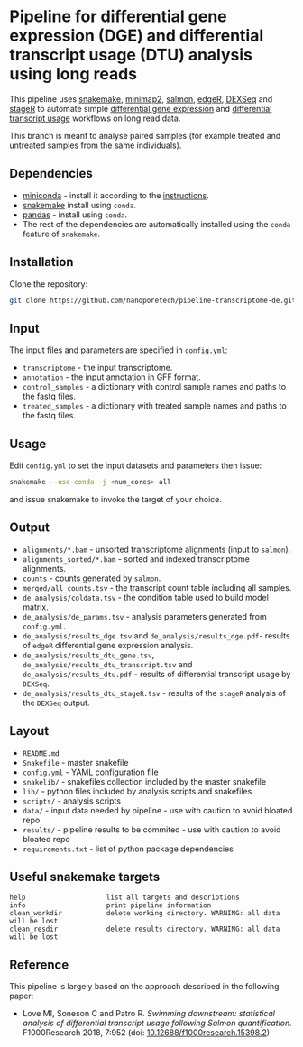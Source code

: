 Pipeline for differential gene expression (DGE) and differential transcript usage (DTU) analysis using long reads
==================================================================================================================

This pipeline uses [snakemake](https://snakemake.readthedocs.io/en/stable/), [minimap2](https://github.com/lh3/minimap2), [salmon](https://combine-lab.github.io/salmon/), [edgeR](https://bioconductor.org/packages/release/bioc/html/edgeR.html), [DEXSeq](https://bioconductor.org/packages/release/bioc/html/DEXSeq.html) and [stageR](https://bioconductor.org/packages/release/bioc/html/stageR.html) to automate simple [differential gene expression](https://www.ebi.ac.uk/training/online/course/functional-genomics-ii-common-technologies-and-data-analysis-methods/differential-gene) and [differential transcript usage](http://dx.doi.org/10.12688/f1000research.15398.2) workflows on long read data.

This branch is meant to analyse paired samples (for example treated and untreated samples from the same individuals).

Dependencies 
------------

- [miniconda](https://conda.io/miniconda.html) - install it according to the [instructions](https://conda.io/docs/user-guide/install/index.html).
- [snakemake](https://anaconda.org/bioconda/snakemake) install using `conda`.
- [pandas](https://anaconda.org/conda-forge/pandas) - install using `conda`.
- The rest of the dependencies are automatically installed using the `conda` feature of `snakemake`.

Installation
------------

Clone the repository:

```bash
git clone https://github.com/nanoporetech/pipeline-transcriptome-de.git
```

Input
-----

The input files and parameters are specified in `config.yml`:

- `transcriptome` - the input transcriptome.
- `annotation` - the input annotation in GFF format.
- `control_samples` - a dictionary with control sample names and paths to the fastq files.
- `treated_samples` - a dictionary with treated sample names and paths to the fastq files.

Usage
-----

Edit `config.yml` to set the input datasets and parameters then issue:

```bash
snakemake --use-conda -j <num_cores> all
```

and issue snakemake <target> to invoke the target of your choice. 

Output
-----

- `alignments/*.bam` - unsorted transcriptome alignments (input to `salmon`).
- `alignments_sorted/*.bam` - sorted and indexed transcriptome alignments.
- `counts` - counts generated by `salmon`.
- `merged/all_counts.tsv` - the transcript count table including all samples.
- `de_analysis/coldata.tsv` - the condition table used to build model matrix.
- `de_analysis/de_params.tsv` - analysis parameters generated from `config.yml`.
- `de_analysis/results_dge.tsv` and `de_analysis/results_dge.pdf`- results of `edgeR` differential gene expression analysis.
- `de_analysis/results_dtu_gene.tsv`, `de_analysis/results_dtu_transcript.tsv` and `de_analysis/results_dtu.pdf` - results of differential transcript usage by `DEXSeq`.
- `de_analysis/results_dtu_stageR.tsv` - results of the `stageR` analysis of the `DEXSeq` output.

Layout
------

* `README.md`
* `Snakefile`         - master snakefile
* `config.yml`        - YAML configuration file
* `snakelib/`         - snakefiles collection included by the master snakefile
* `lib/`              - python files included by analysis scripts and snakefiles
* `scripts/`          - analysis scripts
* `data/`             - input data needed by pipeline - use with caution to avoid bloated repo
* `results/`          - pipeline results to be commited - use with caution to avoid bloated repo
* `requirements.txt`  - list of python package dependencies

Useful snakemake targets
------------------------

```
help                    list all targets and descriptions
info                    print pipeline information
clean_workdir           delete working directory. WARNING: all data will be lost!
clean_resdir            delete results directory. WARNING: all data will be lost!
```

Reference
--------

This pipeline is largely based on the approach described in the following paper:

- Love MI, Soneson C and Patro R. *Swimming downstream: statistical analysis of differential transcript usage following Salmon quantification.* F1000Research 2018, 7:952
(doi: [10.12688/f1000research.15398.2](http://dx.doi.org/10.12688/f1000research.15398.2))

